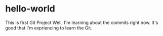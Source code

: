 # hello-world
This is first Git Project
Well, I'm learning about the commits right now.
It's good that I'm expriencing to learn the Git.
